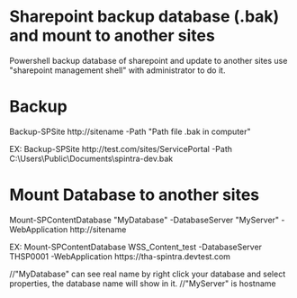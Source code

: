 # Sharepoint backup database (.bak) and mount to another sites
Powershell backup database of sharepoint and update to another sites
use "sharepoint management shell" with administrator to do it.

<h1>Backup</h1>
<p>Backup-SPSite http://sitename -Path "Path file .bak in computer"</p>
<p>EX: Backup-SPSite http://test.com/sites/ServicePortal -Path C:\Users\Public\Documents\spintra-dev.bak</p>

<h1>Mount Database to another sites</h1>
<p>Mount-SPContentDatabase "MyDatabase" -DatabaseServer "MyServer" -WebApplication http://sitename</p>
<p>EX: Mount-SPContentDatabase WSS_Content_test -DatabaseServer THSP0001 -WebApplication https://tha-spintra.devtest.com</p>
//"MyDatabase" can see real name by right click your database and select properties, the database name will show in it.
//"MyServer" is hostname
